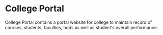 # College Portal
College Portal contains a portal website for college to maintain record of courses, students, faculties, hods as well as student's overall performance.
